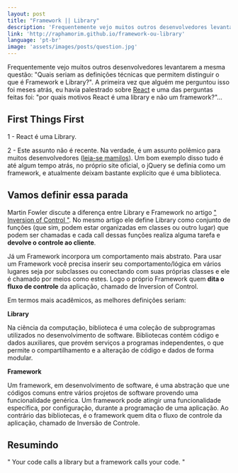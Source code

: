```yaml
---
layout: post
title: "Framework || Library"
description: 'Frequentemente vejo muitos outros desenvolvedores levantarem a mesma questão: Quais seriam as definições técnicas que permitem distinguir o que é Framework e Library?. A primeira vez que alguém me perguntou isso foi meses atrás, eu havia palestrado sobre React e uma das perguntas feitas foi: "por quais motivos React é uma library e não um framework?'
link: 'http://raphamorim.github.io/framework-ou-library'
language: 'pt-br'
image: 'assets/images/posts/question.jpg'
---
```


Frequentemente vejo muitos outros desenvolvedores levantarem a mesma questão: "Quais seriam as definições técnicas que permitem distinguir o que é Framework e Library?". A primeira vez que alguém me perguntou isso foi meses atrás, eu havia palestrado sobre [React](https://facebook.github.io/react/) e uma das perguntas feitas foi: "por quais motivos React é uma library e não um framework?"...

<!-- more -->

## First Things First

1 - React é uma Library.

2 - Este assunto não é recente. Na verdade, é um assunto polêmico para muitos desenvolvedores ([leia-se mamilos](https://www.youtube.com/watch?v=PORknrd-cv8)). Um bom exemplo disso tudo é até algum tempo atrás, no próprio site oficial, o jQuery se definia como um framework, e atualmente deixam bastante explícito que é uma biblioteca.

## Vamos definir essa parada

Martin Fowler discute a diferença entre Library e Framework no artigo [" Inversion of Control "](http://martinfowler.com/bliki/InversionOfControl.html). No mesmo artigo ele define Library como conjunto de funções (que sim, podem estar organizadas em classes ou outro lugar) que podem ser chamadas e cada call dessas funções realiza alguma tarefa e **devolve o controle ao cliente**.

Já um Framework incorpora um comportamento mais abstrato. Para usar um Framework você precisa inserir seu comportamento/lógica em vários lugares seja por subclasses ou conectando com suas próprias classes e ele é chamado por meios como estes. Logo o próprio Framework quem **dita o fluxo de controle** da aplicação, chamado de Inversion of Control.

Em termos mais acadêmicos, as melhores definições seriam:

**Library**

Na ciência da computação, biblioteca é uma coleção de subprogramas utilizados no desenvolvimento de software. Bibliotecas contém código e dados auxiliares, que provém serviços a programas independentes, o que permite o compartilhamento e a alteração de código e dados de forma modular.

**Framework**

Um framework, em desenvolvimento de software, é uma abstração que une códigos comuns entre vários projetos de software provendo uma funcionalidade genérica. Um framework pode atingir uma funcionalidade específica, por configuração, durante a programação de uma aplicação. Ao contrário das bibliotecas, é o framework quem dita o fluxo de controle da aplicação, chamado de Inversão de Controle.

## Resumindo

" Your code calls a library but a framework calls your code. "

